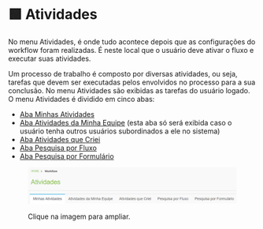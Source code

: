 # 🟩 Atividades

No menu Atividades, é onde tudo acontece depois que as configurações do workflow foram realizadas. É neste local que o usuário deve ativar o fluxo e executar suas atividades.

Um processo de trabalho é composto por diversas atividades, ou seja, tarefas que devem ser executadas pelos envolvidos no processo para a sua conclusão. No menu Atividades são exibidas as tarefas do usuário logado. O menu Atividades é dividido em cinco abas:

* [Aba Minhas Atividades ](aba-minhas-atividades/)
* [Aba Atividades da Minha Equipe](aba-atividades-da-minha-equipe.md) (esta aba só será exibida caso o usuário tenha outros usuários subordinados a ele no sistema) &#x20;
* [Aba Atividades que Criei](aba-atividades-que-criei.md)&#x20;
* [Aba Pesquisa por Fluxo ](aba-pesquisa-por-fluxo.md)
* [Aba Pesquisa por Formulário](aba-pesquisa-por-formulario.md)&#x20;

<figure><img src="../../.gitbook/assets/atividades01.png" alt=""><figcaption><p>Clique na imagem para ampliar.</p></figcaption></figure>

